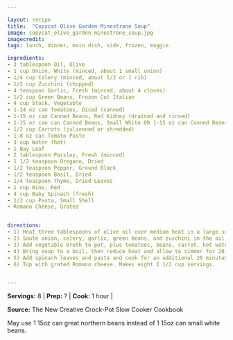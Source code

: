 ```yaml
---

layout: recipe
title:  "Copycat Olive Garden Minestrone Soup"
image: copycat_olive_garden_minestrone_soup.jpg
imagecredit: 
tags: lunch, dinner, main dish, side, frozen, maggie

ingredients:
- 3 tablespoon Oil, Olive
- 1 cup Onion, White (minced, about 1 small onion)
- 1/4 cup Celery (minced, about 1/2 or 1 rib)
- 1/2 cup Zucchini (chopped)
- 4 teaspoon Garlic, Fresh (minced, about 4 cloves)
- 1/2 cup Green Beans, Frozen Cut Italian
- 4 cup Stock, Vegetable
- 1-14 oz can Tomatoes, Diced (canned)
- 1-15 oz can Canned Beans, Red Kidney (drained and rinsed)
- 1-15 oz can can Canned Beans, Small White OR 1-15 oz can Canned Beans, Great Northern (drained and rinsed) 
- 1/2 cup Carrots (julienned or shredded)
- 1-8 oz can Tomato Paste
- 3 cup Water (hot)
- 1 Bay Leaf
- 2 tablespoon Parsley, Fresh (minced)
- 1 1/2 teaspoon Oregano, Dried
- 1/2 teaspoon Pepper, Ground Black
- 1/2 teaspoon Basil, Dried
- 1/4 teaspoon Thyme, Dried Leaves
- 1 cup Wine, Red
- 4 cup Baby Spinach (fresh)
- 1/2 cup Pasta, Small Shell
- Romano Cheese, Grated


directions:
- 1) Heat three tablespoons of olive oil over medium heat in a large soup pot.
- 2) Sauté onion, celery, garlic, green beans, and zucchini in the oil for 5 minutes or until onions begin to turn translucent.
- 3) Add vegetable broth to pot, plus tomatoes, beans, carrot, hot water, spices, red wine, tomato paste, and bay leaf.
- 4) Bring soup to a boil, then reduce heat and allow to simmer for 20 minutes.
- 5) Add spinach leaves and pasta and cook for an additional 20 minutes or until desired consistency.
- 6) Top with grated Romano cheese. Makes eight 1 1/2 cup servings.


---
```


**Servings:** 8 | **Prep:** ? | **Cook:** 1 hour | 

**Source:** The New Creative Crock-Pot Slow Cooker Cookbook

May use 1 15oz can great northern beans instead of 1 15oz can small white beans. 
